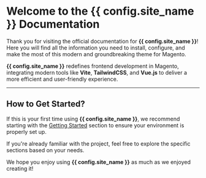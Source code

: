 # Welcome to the {{ config.site_name }} Documentation

Thank you for visiting the official documentation for **{{ config.site_name }}**! Here you will find all the information you need to install, configure, and make the most of this modern and groundbreaking theme for Magento.

**{{ config.site_name }}** redefines frontend development in Magento, integrating modern tools like **Vite**, **TailwindCSS**, and **Vue.js** to deliver a more efficient and user-friendly experience.

---

## How to Get Started?

If this is your first time using **{{ config.site_name }}**, we recommend starting with the [Getting Started](getting-started/requirements.md) section to ensure your environment is properly set up.

If you're already familiar with the project, feel free to explore the specific sections based on your needs.

We hope you enjoy using **{{ config.site_name }}** as much as we enjoyed creating it!